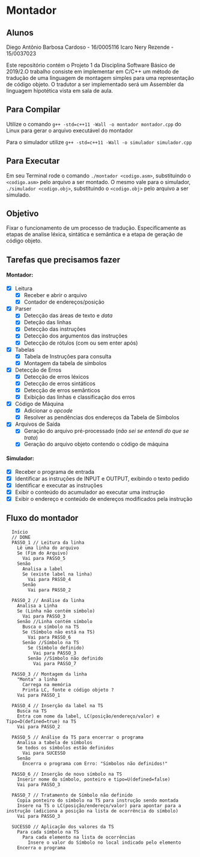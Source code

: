 # Montador

## Alunos

Diego Antônio Barbosa Cardoso - 16/0005116
Icaro Nery Rezende - 15/0037023

Este repositório contém o Projeto 1 da Disciplina Software Básico de 2019/2.O trabalho consiste em implementar em C/C++ um método de tradução de uma
linguagem de montagem simples para uma representação de código objeto. O tradutor
a ser implementado será um Assembler da linguagem hipotética vista em sala de aula.

## Para Compilar

Utilize o comando `g++ -std=c++11 -Wall -o montador montador.cpp` do Linux para gerar o arquivo executável do montador

Para o simulador utilize `g++ -std=c++11 -Wall -o simulador simulador.cpp`

## Para Executar

Em seu Terminal rode o comando `./montador <codigo.asm>`, substituindo o `<codigo.asm>` pelo arquivo a ser montado.
O mesmo vale para o simulador, `./simulador <codigo.obj>`, substituindo o `<codigo.obj>` pelo arquivo a ser simulado.

## Objetivo

Fixar o funcionamento de um processo de tradução. Especificamente as etapas
de analise léxica, sintática e semântica e a etapa de geração de código objeto.

## Tarefas que precisamos fazer

#### Montador:

- [x] Leitura
  - [x] Receber e abrir o arquivo
  - [x] Contador de endereços/posição
- [x] Parser
  - [x] Detecção das áreas de texto e _data_
  - [x] Deteção das linhas
  - [x] Detecção das instruções
  - [x] Detecção dos argumentos das instruções
  - [x] Detecção de rótulos (com ou sem enter após)
- [x] Tabelas
  - [x] Tabela de Instruções para consulta
  - [x] Montagem da tabela de símbolos
- [x] Detecção de Erros
  - [x] Detecção de erros léxicos
  - [x] Detecção de erros sintáticos
  - [x] Detecção de erros semânticos
  - [x] Exibição das linhas e classificação dos erros
- [x] Código de Máquina
  - [x] Adicionar o _opcode_
  - [x] Resolver as pendências dos endereços da Tabela de Símbolos
- [x] Arquivos de Saída
  - [x] Geração do arquivo pré-processado (_não sei se entendi do que se trata_)
  - [x] Geração do arquivo objeto contendo o código de máquina

#### Simulador:

- [x] Receber o programa de entrada
- [x] Identificar as instruções de INPUT e OUTPUT, exibindo o texto pedido
- [x] Identificar e executar as instruções
- [x] Exibir o conteúdo do acumulador ao executar uma instrução
- [x] Exibir o endereço e conteúdo de endereços modificados pela instrução

## Fluxo do montador

```
  Início
  // DONE
  PASSO_1 // Leitura da linha
    Lê uma linha do arquivo
    Se (Fim do Arquivo)
      Vai para PASSO_5
    Senão
      Analisa a label
      Se (existe label na linha)
        Vai para PASSO_4
      Senão
        Vai para PASSO_2

  PASSO_2 // Análise da linha
    Analisa a Linha
    Se (Linha não contém símbolo)
      Vai para PASSO_3
    Senão //Linha contém símbolo
      Busca o símbolo na TS
      Se (Símbolo não está na TS)
        Vai para PASSO_6
      Senão //Símbolo na TS
        Se (Símbolo definido)
          Vai para PASSO_3
        Senão //Símbolo não definido
          Vai para PASSO_7

  PASSO_3 // Montagem da linha
    "Monta" a linha
      Carrega na memória
      Printa LC, fonte e código objeto ?
    Vai para PASSO_1

  PASSO_4 // Inserção da label na TS
    Busca na TS
    Entra com nome da label, LC(posição/endereço/valor) e Tipo=D(defined=true) na TS
    Vai para PASSO_2

  PASSO_5 // Análise da TS para encerrar o programa
    Analisa a tabela de símbolos
    Se todos os símbolos estão definidos
      Vai para SUCESSO
    Senão
      Encerra o programa com Erro: "Símbolos não definidos!"

  PASSO_6 // Inserção de novo símbolo na TS
    Inserir nome do símbolo, ponteiro e tipo=U(defined=false)
    Vai para PASSO_3

  PASSO_7 // Tratamento de Símbolo não definido
    Copia ponteiro do símbolo na TS para instrução sendo montada
    Insere na TS o LC(posição/endereço/valor) para apontar para a instrução (adiciona a posição na lista de ocorrência do símbolo)
    Vai para PASSO_3

  SUCESSO // Aplicação dos valores da TS
    Para cada símbolo na TS
      Para cada elemento na lista de ocorrências
        Insere o valor do Símbolo no local indicado pelo elemento
    Encerra o programa
```

